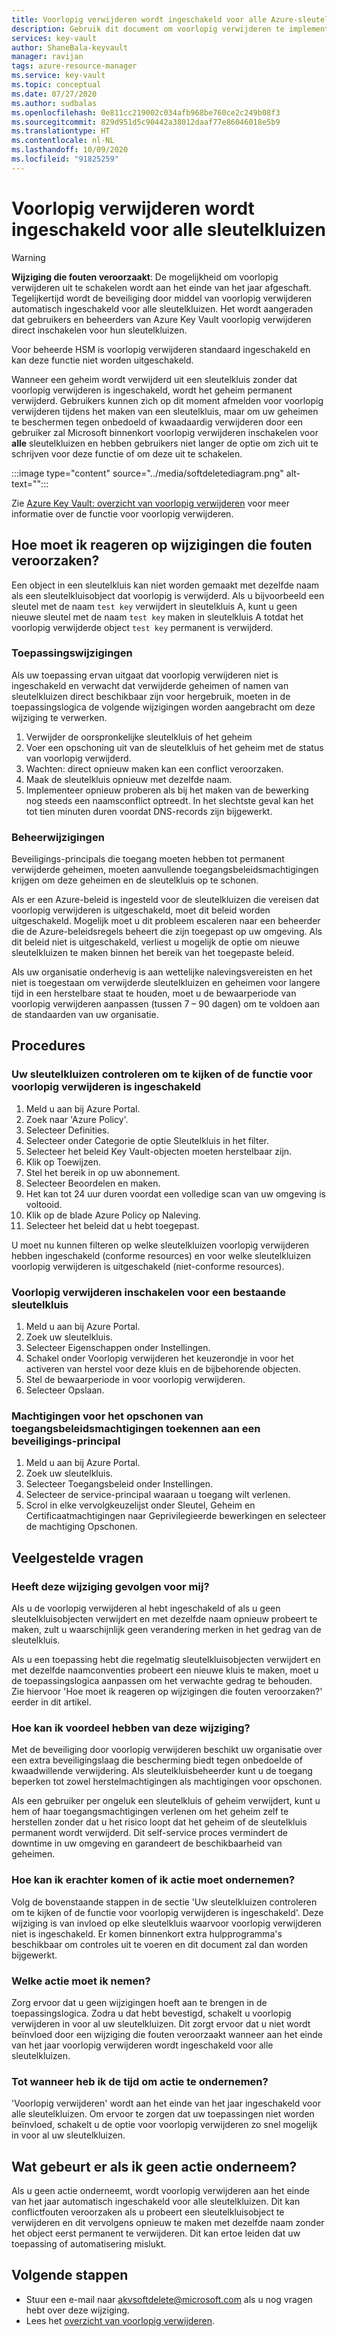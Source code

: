 ```yaml
---
title: Voorlopig verwijderen wordt ingeschakeld voor alle Azure-sleutelkluizen | Microsoft Docs
description: Gebruik dit document om voorlopig verwijderen te implementeren voor alle sleutelkluizen.
services: key-vault
author: ShaneBala-keyvault
manager: ravijan
tags: azure-resource-manager
ms.service: key-vault
ms.topic: conceptual
ms.date: 07/27/2020
ms.author: sudbalas
ms.openlocfilehash: 0e811cc219002c034afb968be760ce2c249b08f3
ms.sourcegitcommit: 829d951d5c90442a38012daaf77e86046018e5b9
ms.translationtype: HT
ms.contentlocale: nl-NL
ms.lasthandoff: 10/09/2020
ms.locfileid: "91825259"
---
```

# <a name="soft-delete-will-be-enabled-on-all-key-vaults"></a>Voorlopig verwijderen wordt ingeschakeld voor alle sleutelkluizen

> [!WARNING]
> **Wijziging die fouten veroorzaakt**: De mogelijkheid om voorlopig verwijderen uit te schakelen wordt aan het einde van het jaar afgeschaft. Tegelijkertijd wordt de beveiliging door middel van voorlopig verwijderen automatisch ingeschakeld voor alle sleutelkluizen.  Het wordt aangeraden dat gebruikers en beheerders van Azure Key Vault voorlopig verwijderen direct inschakelen voor hun sleutelkluizen.
>
> Voor beheerde HSM is voorlopig verwijderen standaard ingeschakeld en kan deze functie niet worden uitgeschakeld.

Wanneer een geheim wordt verwijderd uit een sleutelkluis zonder dat voorlopig verwijderen is ingeschakeld, wordt het geheim permanent verwijderd. Gebruikers kunnen zich op dit moment afmelden voor voorlopig verwijderen tijdens het maken van een sleutelkluis, maar om uw geheimen te beschermen tegen onbedoeld of kwaadaardig verwijderen door een gebruiker zal Microsoft binnenkort voorlopig verwijderen inschakelen voor **alle** sleutelkluizen en hebben gebruikers niet langer de optie om zich uit te schrijven voor deze functie of om deze uit te schakelen.

:::image type="content" source="../media/softdeletediagram.png" alt-text="<alt-tekst>":::

Zie [Azure Key Vault: overzicht van voorlopig verwijderen](soft-delete-overview.md) voor meer informatie over de functie voor voorlopig verwijderen.

## <a name="how-do-i-respond-to-breaking-changes"></a>Hoe moet ik reageren op wijzigingen die fouten veroorzaken?

Een object in een sleutelkluis kan niet worden gemaakt met dezelfde naam als een sleutelkluisobject dat voorlopig is verwijderd.  Als u bijvoorbeeld een sleutel met de naam `test key` verwijdert in sleutelkluis A, kunt u geen nieuwe sleutel met de naam `test key` maken in sleutelkluis A totdat het voorlopig verwijderde object `test key` permanent is verwijderd.

### <a name="application-changes"></a>Toepassingswijzigingen

Als uw toepassing ervan uitgaat dat voorlopig verwijderen niet is ingeschakeld en verwacht dat verwijderde geheimen of namen van sleutelkluizen direct beschikbaar zijn voor hergebruik, moeten in de toepassingslogica de volgende wijzigingen worden aangebracht om deze wijziging te verwerken.

1. Verwijder de oorspronkelijke sleutelkluis of het geheim
2. Voer een opschoning uit van de sleutelkluis of het geheim met de status van voorlopig verwijderd.
3. Wachten: direct opnieuw maken kan een conflict veroorzaken.
4. Maak de sleutelkluis opnieuw met dezelfde naam.
5. Implementeer opnieuw proberen als bij het maken van de bewerking nog steeds een naamsconflict optreedt. In het slechtste geval kan het tot tien minuten duren voordat DNS-records zijn bijgewerkt.

### <a name="administration-changes"></a>Beheerwijzigingen

Beveiligings-principals die toegang moeten hebben tot permanent verwijderde geheimen, moeten aanvullende toegangsbeleidsmachtigingen krijgen om deze geheimen en de sleutelkluis op te schonen.

Als er een Azure-beleid is ingesteld voor de sleutelkluizen die vereisen dat voorlopig verwijderen is uitgeschakeld, moet dit beleid worden uitgeschakeld.  Mogelijk moet u dit probleem escaleren naar een beheerder die de Azure-beleidsregels beheert die zijn toegepast op uw omgeving. Als dit beleid niet is uitgeschakeld, verliest u mogelijk de optie om nieuwe sleutelkluizen te maken binnen het bereik van het toegepaste beleid.

Als uw organisatie onderhevig is aan wettelijke nalevingsvereisten en het niet is toegestaan om verwijderde sleutelkluizen en geheimen voor langere tijd in een herstelbare staat te houden, moet u de bewaarperiode van voorlopig verwijderen aanpassen (tussen 7 – 90 dagen) om te voldoen aan de standaarden van uw organisatie.

## <a name="procedures"></a>Procedures

### <a name="audit-your-key-vaults-to-check-if-soft-delete-is-enabled"></a>Uw sleutelkluizen controleren om te kijken of de functie voor voorlopig verwijderen is ingeschakeld

1. Meld u aan bij Azure Portal.
2. Zoek naar 'Azure Policy'.
3. Selecteer Definities.
4. Selecteer onder Categorie de optie Sleutelkluis in het filter.
5. Selecteer het beleid Key Vault-objecten moeten herstelbaar zijn.
6. Klik op Toewijzen.
7. Stel het bereik in op uw abonnement.
8. Selecteer Beoordelen en maken.
9. Het kan tot 24 uur duren voordat een volledige scan van uw omgeving is voltooid.
10. Klik op de blade Azure Policy op Naleving.
11. Selecteer het beleid dat u hebt toegepast.

U moet nu kunnen filteren op welke sleutelkluizen voorlopig verwijderen hebben ingeschakeld (conforme resources) en voor welke sleutelkluizen voorlopig verwijderen is uitgeschakeld (niet-conforme resources).

### <a name="turn-on-soft-delete-for-an-existing-key-vault"></a>Voorlopig verwijderen inschakelen voor een bestaande sleutelkluis

1. Meld u aan bij Azure Portal.
2. Zoek uw sleutelkluis.
3. Selecteer Eigenschappen onder Instellingen.
4. Schakel onder Voorlopig verwijderen het keuzerondje in voor het activeren van herstel voor deze kluis en de bijbehorende objecten.
5. Stel de bewaarperiode in voor voorlopig verwijderen.
6. Selecteer Opslaan.

### <a name="grant-purge-access-policy-permissions-to-a-security-principal"></a>Machtigingen voor het opschonen van toegangsbeleidsmachtigingen toekennen aan een beveiligings-principal

1. Meld u aan bij Azure Portal.
2. Zoek uw sleutelkluis.
3. Selecteer Toegangsbeleid onder Instellingen.
4. Selecteer de service-principal waaraan u toegang wilt verlenen.
5. Scrol in elke vervolgkeuzelijst onder Sleutel, Geheim en Certificaatmachtigingen naar Geprivilegieerde bewerkingen en selecteer de machtiging Opschonen.

## <a name="frequently-asked-questions"></a>Veelgestelde vragen

### <a name="does-this-change-affect-me"></a>Heeft deze wijziging gevolgen voor mij?

Als u de voorlopig verwijderen al hebt ingeschakeld of als u geen sleutelkluisobjecten verwijdert en met dezelfde naam opnieuw probeert te maken, zult u waarschijnlijk geen verandering merken in het gedrag van de sleutelkluis.

Als u een toepassing hebt die regelmatig sleutelkluisobjecten verwijdert en met dezelfde naamconventies probeert een nieuwe kluis te maken, moet u de toepassingslogica aanpassen om het verwachte gedrag te behouden. Zie hiervoor 'Hoe moet ik reageren op wijzigingen die fouten veroorzaken?' eerder in dit artikel.

### <a name="how-do-i-benefit-from-this-change"></a>Hoe kan ik voordeel hebben van deze wijziging?

Met de beveiliging door voorlopig verwijderen beschikt uw organisatie over een extra beveiligingslaag die bescherming biedt tegen onbedoelde of kwaadwillende verwijdering. Als sleutelkluisbeheerder kunt u de toegang beperken tot zowel herstelmachtigingen als machtigingen voor opschonen.

Als een gebruiker per ongeluk een sleutelkluis of geheim verwijdert, kunt u hem of haar toegangsmachtigingen verlenen om het geheim zelf te herstellen zonder dat u het risico loopt dat het geheim of de sleutelkluis permanent wordt verwijderd. Dit self-service proces vermindert de downtime in uw omgeving en garandeert de beschikbaarheid van geheimen.

### <a name="how-do-i-find-out-if-i-need-to-take-action"></a>Hoe kan ik erachter komen of ik actie moet ondernemen?

Volg de bovenstaande stappen in de sectie 'Uw sleutelkluizen controleren om te kijken of de functie voor voorlopig verwijderen is ingeschakeld'. Deze wijziging is van invloed op elke sleutelkluis waarvoor voorlopig verwijderen niet is ingeschakeld. Er komen binnenkort extra hulpprogramma's beschikbaar om controles uit te voeren en dit document zal dan worden bijgewerkt.

### <a name="what-action-do-i-need-to-take"></a>Welke actie moet ik nemen?

Zorg ervoor dat u geen wijzigingen hoeft aan te brengen in de toepassingslogica. Zodra u dat hebt bevestigd, schakelt u voorlopig verwijderen in voor al uw sleutelkluizen. Dit zorgt ervoor dat u niet wordt beïnvloed door een wijziging die fouten veroorzaakt wanneer aan het einde van het jaar voorlopig verwijderen wordt ingeschakeld voor alle sleutelkluizen.

### <a name="by-when-do-i-need-to-take-action"></a>Tot wanneer heb ik de tijd om actie te ondernemen?

'Voorlopig verwijderen' wordt aan het einde van het jaar ingeschakeld voor alle sleutelkluizen. Om ervoor te zorgen dat uw toepassingen niet worden beïnvloed, schakelt u de optie voor voorlopig verwijderen zo snel mogelijk in voor al uw sleutelkluizen.

## <a name="what-will-happen-if-i-dont-take-any-action"></a>Wat gebeurt er als ik geen actie onderneem?

Als u geen actie onderneemt, wordt voorlopig verwijderen aan het einde van het jaar automatisch ingeschakeld voor alle sleutelkluizen. Dit kan conflictfouten veroorzaken als u probeert een sleutelkluisobject te verwijderen en dit vervolgens opnieuw te maken met dezelfde naam zonder het object eerst permanent te verwijderen. Dit kan ertoe leiden dat uw toepassing of automatisering mislukt.

## <a name="next-steps"></a>Volgende stappen

- Stuur een e-mail naar [akvsoftdelete@microsoft.com](mailto:akvsoftdelete@microsoft.com) als u nog vragen hebt over deze wijziging.
- Lees het [overzicht van voorlopig verwijderen](soft-delete-overview.md).
